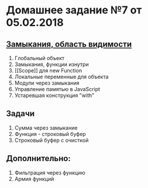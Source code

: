 # Домашнее задание №7 от 05.02.2018

## [Замыкания, область видимости](https://learn.javascript.ru/functions-closures)
1. Глобальный объект
2. Замыкания, функции изнутри
3. [[Scope]] для new Function
4. Локальные переменные для объекта
5. Модули через замыкания
6. Управление памятью в JavaScript
7. Устаревшая конструкция "with"

## Задачи
1. Сумма через замыкание
2. Функция - строковый буфер
3. Строковый буфер с очисткой

## Дополнительно:
1. Фильтрация через функцию
2. Армия функций